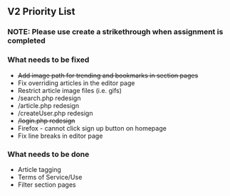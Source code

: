 ## V2 Priority List
### NOTE: Please use create a strikethrough when assignment is completed

### What needs to be fixed
* ~~Add image path for trending and bookmarks in section pages~~
* Fix overriding articles in the editor page
* Restrict article image files (i.e. gifs)
* /search.php redesign
* /article.php redesign
* /createUser.php redesign
* ~~/login.php redesign~~
* Firefox - cannot click sign up button on homepage
* Fix line breaks in editor page


### What needs to be done
* Article tagging
* Terms of Service/Use
* Filter section pages
